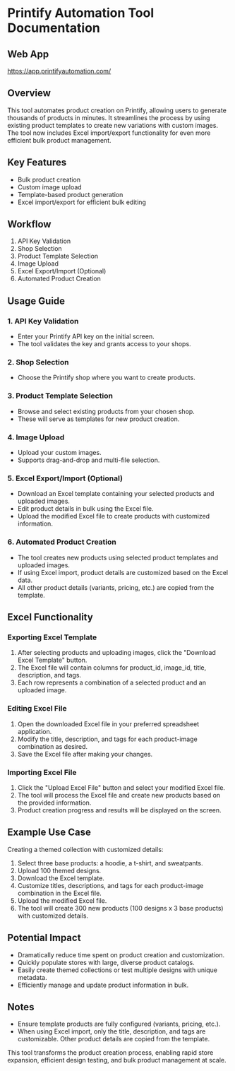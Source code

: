 # Printify Automation Tool Documentation

## Web App

https://app.printifyautomation.com/

## Overview

This tool automates product creation on Printify, allowing users to generate thousands of products in minutes. It streamlines the process by using existing product templates to create new variations with custom images. The tool now includes Excel import/export functionality for even more efficient bulk product management.

## Key Features

- Bulk product creation
- Custom image upload
- Template-based product generation
- Excel import/export for efficient bulk editing

## Workflow

1. API Key Validation
2. Shop Selection
3. Product Template Selection
4. Image Upload
5. Excel Export/Import (Optional)
6. Automated Product Creation

## Usage Guide

### 1. API Key Validation

- Enter your Printify API key on the initial screen.
- The tool validates the key and grants access to your shops.

### 2. Shop Selection

- Choose the Printify shop where you want to create products.

### 3. Product Template Selection

- Browse and select existing products from your chosen shop.
- These will serve as templates for new product creation.

### 4. Image Upload

- Upload your custom images.
- Supports drag-and-drop and multi-file selection.

### 5. Excel Export/Import (Optional)

- Download an Excel template containing your selected products and uploaded images.
- Edit product details in bulk using the Excel file.
- Upload the modified Excel file to create products with customized information.

### 6. Automated Product Creation

- The tool creates new products using selected product templates and uploaded images.
- If using Excel import, product details are customized based on the Excel data.
- All other product details (variants, pricing, etc.) are copied from the template.

## Excel Functionality

### Exporting Excel Template

1. After selecting products and uploading images, click the "Download Excel Template" button.
2. The Excel file will contain columns for product_id, image_id, title, description, and tags.
3. Each row represents a combination of a selected product and an uploaded image.

### Editing Excel File

1. Open the downloaded Excel file in your preferred spreadsheet application.
2. Modify the title, description, and tags for each product-image combination as desired.
3. Save the Excel file after making your changes.

### Importing Excel File

1. Click the "Upload Excel File" button and select your modified Excel file.
2. The tool will process the Excel file and create new products based on the provided information.
3. Product creation progress and results will be displayed on the screen.

## Example Use Case

Creating a themed collection with customized details:

1. Select three base products: a hoodie, a t-shirt, and sweatpants.
2. Upload 100 themed designs.
3. Download the Excel template.
4. Customize titles, descriptions, and tags for each product-image combination in the Excel file.
5. Upload the modified Excel file.
6. The tool will create 300 new products (100 designs x 3 base products) with customized details.

## Potential Impact

- Dramatically reduce time spent on product creation and customization.
- Quickly populate stores with large, diverse product catalogs.
- Easily create themed collections or test multiple designs with unique metadata.
- Efficiently manage and update product information in bulk.

## Notes

- Ensure template products are fully configured (variants, pricing, etc.).
- When using Excel import, only the title, description, and tags are customizable. Other product details are copied from the template.

This tool transforms the product creation process, enabling rapid store expansion, efficient design testing, and bulk product management at scale.
